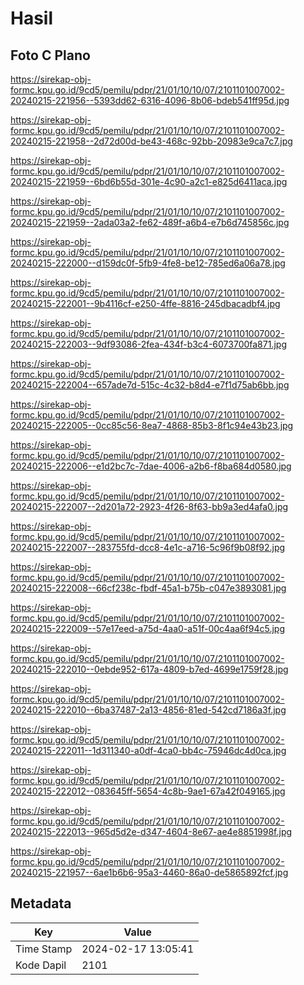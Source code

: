 # Hasil

## Foto C Plano

https://sirekap-obj-formc.kpu.go.id/9cd5/pemilu/pdpr/21/01/10/10/07/2101101007002-20240215-221956--5393dd62-6316-4096-8b06-bdeb541ff95d.jpg

https://sirekap-obj-formc.kpu.go.id/9cd5/pemilu/pdpr/21/01/10/10/07/2101101007002-20240215-221958--2d72d00d-be43-468c-92bb-20983e9ca7c7.jpg

https://sirekap-obj-formc.kpu.go.id/9cd5/pemilu/pdpr/21/01/10/10/07/2101101007002-20240215-221959--6bd6b55d-301e-4c90-a2c1-e825d6411aca.jpg

https://sirekap-obj-formc.kpu.go.id/9cd5/pemilu/pdpr/21/01/10/10/07/2101101007002-20240215-221959--2ada03a2-fe62-489f-a6b4-e7b6d745856c.jpg

https://sirekap-obj-formc.kpu.go.id/9cd5/pemilu/pdpr/21/01/10/10/07/2101101007002-20240215-222000--d159dc0f-5fb9-4fe8-be12-785ed6a06a78.jpg

https://sirekap-obj-formc.kpu.go.id/9cd5/pemilu/pdpr/21/01/10/10/07/2101101007002-20240215-222001--9b4116cf-e250-4ffe-8816-245dbacadbf4.jpg

https://sirekap-obj-formc.kpu.go.id/9cd5/pemilu/pdpr/21/01/10/10/07/2101101007002-20240215-222003--9df93086-2fea-434f-b3c4-6073700fa871.jpg

https://sirekap-obj-formc.kpu.go.id/9cd5/pemilu/pdpr/21/01/10/10/07/2101101007002-20240215-222004--657ade7d-515c-4c32-b8d4-e7f1d75ab6bb.jpg

https://sirekap-obj-formc.kpu.go.id/9cd5/pemilu/pdpr/21/01/10/10/07/2101101007002-20240215-222005--0cc85c56-8ea7-4868-85b3-8f1c94e43b23.jpg

https://sirekap-obj-formc.kpu.go.id/9cd5/pemilu/pdpr/21/01/10/10/07/2101101007002-20240215-222006--e1d2bc7c-7dae-4006-a2b6-f8ba684d0580.jpg

https://sirekap-obj-formc.kpu.go.id/9cd5/pemilu/pdpr/21/01/10/10/07/2101101007002-20240215-222007--2d201a72-2923-4f26-8f63-bb9a3ed4afa0.jpg

https://sirekap-obj-formc.kpu.go.id/9cd5/pemilu/pdpr/21/01/10/10/07/2101101007002-20240215-222007--283755fd-dcc8-4e1c-a716-5c96f9b08f92.jpg

https://sirekap-obj-formc.kpu.go.id/9cd5/pemilu/pdpr/21/01/10/10/07/2101101007002-20240215-222008--66cf238c-fbdf-45a1-b75b-c047e3893081.jpg

https://sirekap-obj-formc.kpu.go.id/9cd5/pemilu/pdpr/21/01/10/10/07/2101101007002-20240215-222009--57e17eed-a75d-4aa0-a51f-00c4aa6f94c5.jpg

https://sirekap-obj-formc.kpu.go.id/9cd5/pemilu/pdpr/21/01/10/10/07/2101101007002-20240215-222010--0ebde952-617a-4809-b7ed-4699e1759f28.jpg

https://sirekap-obj-formc.kpu.go.id/9cd5/pemilu/pdpr/21/01/10/10/07/2101101007002-20240215-222010--6ba37487-2a13-4856-81ed-542cd7186a3f.jpg

https://sirekap-obj-formc.kpu.go.id/9cd5/pemilu/pdpr/21/01/10/10/07/2101101007002-20240215-222011--1d311340-a0df-4ca0-bb4c-75946dc4d0ca.jpg

https://sirekap-obj-formc.kpu.go.id/9cd5/pemilu/pdpr/21/01/10/10/07/2101101007002-20240215-222012--083645ff-5654-4c8b-9ae1-67a42f049165.jpg

https://sirekap-obj-formc.kpu.go.id/9cd5/pemilu/pdpr/21/01/10/10/07/2101101007002-20240215-222013--965d5d2e-d347-4604-8e67-ae4e8851998f.jpg

https://sirekap-obj-formc.kpu.go.id/9cd5/pemilu/pdpr/21/01/10/10/07/2101101007002-20240215-221957--6ae1b6b6-95a3-4460-86a0-de5865892fcf.jpg


## Metadata

| Key        | Value               |
| ---------- | ------------------- |
| Time Stamp | 2024-02-17 13:05:41 |
| Kode Dapil | 2101                |



